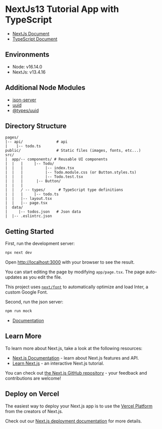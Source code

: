 # NextJs13 Tutorial App with TypeScript

* [NextJs Document](https://nextjs.org/docs)
* [TypeScript Document](https://www.typescriptlang.org/)

## Environments

- Node: v16.14.0
- NextJs: v13.4.16

## Additional Node Modules

* [json-server](https://www.npmjs.com/package/json-server)
* [uuid](https://www.npmjs.com/package/uuid)
* [@types/uuid](https://www.npmjs.com/package/@types/uuid)

## Directory Structure

```
pages/
|-- api/               # api
|    |-- todo.ts
public/                # Static files (images, fonts, etc...)
src/
|  app/-- components/ # Reusable UI components
|  |   |     |-- Todo/
|  |   |          |-- index.tsx
|  |   |          |-- Todo.module.css (or Button.styles.ts)
|  |   |          |-- Todo.test.tsx
|  |   |      |-- Button/
|  |   |
|  |   / -- types/      # TypeScript type definitions
|  |   |     |-- todo.ts
|  |   |-- layout.tsx
|  |   |-- page.tsx
|  data/
|     |-- todos.json   # Json data
|  |-- .eslintrc.json   
```

## Getting Started

First, run the development server:

```bash
npx next dev
```

Open [http://localhost:3000](http://localhost:3000) with your browser to see the result.

You can start editing the page by modifying `app/page.tsx`. The page auto-updates as you edit the file.

This project uses [`next/font`](https://nextjs.org/docs/basic-features/font-optimization) to automatically optimize and load Inter, a custom Google Font.

Second, run the json server:

```bash
npm run mock
```

* [Documentation](https://www.npmjs.com/package/json-server)

## Learn More

To learn more about Next.js, take a look at the following resources:

- [Next.js Documentation](https://nextjs.org/docs) - learn about Next.js features and API.
- [Learn Next.js](https://nextjs.org/learn) - an interactive Next.js tutorial.

You can check out [the Next.js GitHub repository](https://github.com/vercel/next.js/) - your feedback and contributions are welcome!

## Deploy on Vercel

The easiest way to deploy your Next.js app is to use the [Vercel Platform](https://vercel.com/new?utm_medium=default-template&filter=next.js&utm_source=create-next-app&utm_campaign=create-next-app-readme) from the creators of Next.js.

Check out our [Next.js deployment documentation](https://nextjs.org/docs/deployment) for more details.